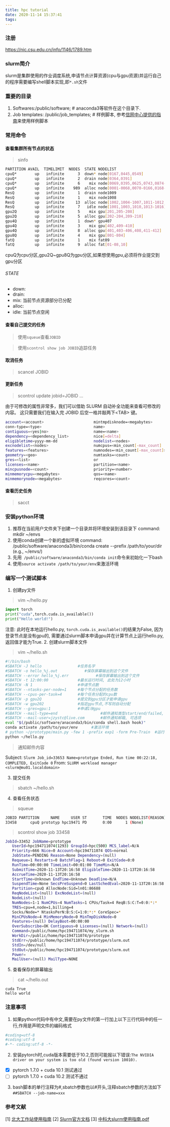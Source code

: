```yaml
---
title: hpc tutorial
date: 2020-11-14 15:37:41
tags:
---
```

### 注册
https://nic.csu.edu.cn/info/1146/1789.htm

### slurm简介
slurm是集群使用的作业调度系统,申请节点计算资源(cpu与gpu资源)并运行自己的程序需要编写shell脚本实现,即```*.sh```文件
### 重要的目录
1. Softwares:/public/software; # anaconda3等软件在这个目录下.
2. Job templates: /public/job_templates; # 样例脚本, 参考[信网中心提供的指南](https://nic.csu.edu.cn/info/1146/1790.htm)来使用样例脚本
### 常用命令
#### 查看集群所有节点的状态
>sinfo
```Bash
PARTITION AVAIL  TIMELIMIT  NODES  STATE NODELIST 
cpuQ*        up   infinite      3  down* node[0167,0445,0549] 
cpuQ*        up   infinite      2  drain node[0364,0391] 
cpuQ*        up   infinite      6    mix node[0069,0395,0625,0743,0874-0875] 
cpuQ*        up   infinite    989  alloc node[0001-0068,0070-0166,0168-0363,0365-0390,0392-0394,0396-0444,0446-0548,0550-0624,0626-0742,0744-0873,0876-1000] 
ResQ         up   infinite      1  drain node1009 
ResQ         up   infinite      1    mix node1008 
ResQ         up   infinite     13  alloc node[1002,1004-1007,1011-1012,1017-1022] 
ResQ         up   infinite      7   idle node[1001,1003,1010,1013-1016] 
gpu2Q        up   infinite      5    mix gpu[201,205-208] 
gpu2Q        up   infinite      5  alloc gpu[202-204,209-210] 
gpu4Q        up   infinite      1  down* gpu407 
gpu4Q        up   infinite      3    mix gpu[402,409-410] 
gpu4Q        up   infinite      8  alloc gpu[401,403-406,408,411-412] 
gpu8Q        up   infinite      4    mix gpu[801-804] 
fatQ         up   infinite      1    mix fat09 
fatQ         up   infinite      9  alloc fat[01-08,10]
```
cpuQ为cpu分区,gpu2Q~gpu8Q为gpu分区,如果想使用gpu,必须将作业提交到gpu分区
###### STATE
+ down:
+ drain: 
+ mix: 当前节点资源部分已分配
+ alloc: 
+ idle: 当前节点空闲
#### 查看自己提交的任务
>使用```squeue```查看```JOBID```

>使用```scontrol show job JOBID```追踪任务
#### 取消任务
>scancel JOBID
#### 更新任务
> scontrol update jobid=JOBID ...

由于可修改的属性非常多，我们可以借助 SLURM 自动补全功能来查看可修改的内容。 这只需要我们在输入完 JOBID 后空一格并敲两下\<TAB> 键。
```bash
account=<account>                      mintmpdisknode=<megabytes>             reqnodelist=<nodes>
conn-type=<type>                       name>                                  reqsockets=<count>
contiguous=<yes|no>                    name=<name>                            reqthreads=<count>
dependency=<dependency_list>           nice[=delta]                           requeue=<0|1>
eligibletime=yyyy-mm-dd                nodelist=<nodes>                       reservationname=<name>
excnodelist=<nodes>                    numcpus=<min_count[-max_count]         rotate=<yes|no>
features=<features>                    numnodes=<min_count[-max_count]>       shared=<yes|no>
geometry=<geo>                         numtasks=<count>                       starttime=yyyy-mm-dd
gres=<list>                            or                                     switches=<count>[@<max-time-to-wait>]
licenses=<name>                        partition=<name>                       timelimit=[d-]h:m:s
mincpusnode=<count>                    priority=<number>                      userid=<UID
minmemorycpu=<megabytes>               qos=<name>                             wckey=<key>
minmemorynode=<megabytes>              reqcores=<count>
```
#### 查看历史任务
>sacct


### 安装python环境
1. 推荐在当前用户文件夹下创建一个目录并将环境安装到该目录下 command: mkdir ~/envs
2. 使用conda创建一个新的虚拟环境 command: /public/software/anaconda3/bin/conda create --prefix /path/to/your/dir (e.g., ~/envs/)
3. 先用``` /public/software/anaconda3/bin/conda init```命令来初始化一下bash
4. 使用```source activate /path/to/your/env```来激活环境

### 编写一个测试脚本
1. 创建py文件 
>vim ~/hello.py
   ```python
   import torch
   print("cuda",torch.cuda.is_available())
   print("Hello world!")
   ```
注意: 此时在本地运行hello.py, ```torch.cuda.is_available()```的结果为False, 因为登录节点是没有gpu的, 需要通过slurm脚本申请gpu并在计算节点上运行hello.py, 返回值才能为True.
2. 创建slurm脚本文件 
>vim ~/hello.sh
```Bash
#!/bin/bash
#SBATCH -J hello                #任务名字
#SBATCH -o hello_%j.out            #保存屏幕输出到这个文件
#SBATCH --error hello_%j.err            #保存屏幕输出到这个文件
#SBATCH -t 12:00:00             #最长运行时间, 此处为12小时
#SBATCH -N 1                    #申请节点数
#SBATCH --ntasks-per-node=1     #每个节点分配的任务数
#SBATCH --cpus-per-task=4       #每个任务分配的cpu数
#SBATCH -p gpu2Q                #提交到gpu分区才能申请gpu
#SBATCH -w gpu202               #指定gpu节点,不写则自动分配
#SBATCH --gres=gpu:1            #申请1块gpu
#SBATCH --mail-type=end                   #邮件通知类型start/end/failed, end表示作业结束时邮件通知, 可选项
#SBATCH --mail-user=jzystc@live.com       #邮件通知邮箱, 可选项
eval "$(/public/software/anaconda3/bin/conda shell.bash hook)"
conda activate /path/to/your/env      #激活环境 
# python ~/prototype/main.py -few 1 -prefix exp1 -form Pre-Train  #运行代码
python ~/hello.py
```
>通知邮件内容

Subject: ```Slurm Job_id=33653 Name=prototype Ended, Run time 00:22:18, COMPLETED, ExitCode 0```
From: ```SLURM workload manager <slurm@mu01.localdomain>```

3. 提交任务
> sbatch ~/hello.sh

4. 查看任务状态
>squeue
```bash
JOBID PARTITION     NAME     USER ST       TIME  NODES NODELIST(REASON) 
33458      cpuQ prototyp hpc19471 PD       0:00      1 (None) 
```
>scontrol show job 33458
```Bash
JobId=33452 JobName=prototype
   UserId=hpc194711074(1293) GroupId=hpc(500) MCS_label=N/A
   Priority=666 Nice=0 Account=hpc194711074 QOS=normal
   JobState=PENDING Reason=None Dependency=(null)
   Requeue=1 Restarts=0 BatchFlag=1 Reboot=0 ExitCode=0:0
   RunTime=00:00:00 TimeLimit=00:01:00 TimeMin=N/A
   SubmitTime=2020-11-13T20:16:58 EligibleTime=2020-11-13T20:16:58
   AccrueTime=2020-11-13T20:16:58
   StartTime=Unknown EndTime=Unknown Deadline=N/A
   SuspendTime=None SecsPreSuspend=0 LastSchedEval=2020-11-13T20:16:58
   Partition=cpuQ AllocNode:Sid=ln01:86688
   ReqNodeList=(null) ExcNodeList=(null)
   NodeList=(null)
   NumNodes=1-1 NumCPUs=4 NumTasks=1 CPUs/Task=4 ReqB:S:C:T=0:0:*:*
   TRES=cpu=4,node=1,billing=4
   Socks/Node=* NtasksPerN:B:S:C=1:0:*:* CoreSpec=*
   MinCPUsNode=4 MinMemoryNode=0 MinTmpDiskNode=0
   Features=(null) DelayBoot=00:00:00
   OverSubscribe=OK Contiguous=0 Licenses=(null) Network=(null)
   Command=/public/home/hpc194711074/my_slurm.sh
   WorkDir=/public/home/hpc194711074/prototype
   StdErr=/public/home/hpc194711074/prototype/slurm.out
   StdIn=/dev/null
   StdOut=/public/home/hpc194711074/prototype/slurm.out
   Power=
   MailUser=(null) MailType=NONE
```
5. 查看保存的屏幕输出
> cat ~/hello.out
```
cuda True
hello world
```

### 注意事项
1. 如果python代码中有中文,需要在py文件的第一行加上以下三行代码中的任一行,作用是声明文件的编码格式
```python
#coding=utf-8
#coding:utf-8
#-*- coding:utf-8 -*-
```
2. 安装pytorch时,cuda版本需要低于10.2,否则可能报以下错误:```The NVIDIA driver on your system is too old (found version 10010).```
- [x] pytorch 1.7.0 + cuda 10.1 测试通过
- [ ] pytorch 1.7.0 + cuda 10.2 测试不通过
3. bash脚本的单行注释为#,sbatch参数也以#开头,注释sbatch参数的方法如下
   ```##SBATCH --job-name=xxx```
### 参考文献
[1] [北大工作站使用指南](http://bicmr.pku.edu.cn/~wenzw/pages/)
[2] [Slurm官方文档](https://slurm.schedmd.com/documentation.html)
[3] [中科大slurm使用指南.pdf](http://hmli.ustc.edu.cn/doc/userguide/slurm-userguide.pdf)
